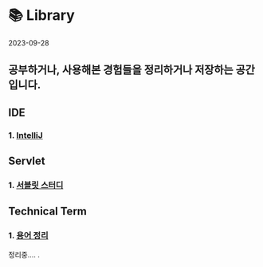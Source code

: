 # 📚 Library

2023-09-28

## 공부하거나, 사용해본 경험들을 정리하거나 저장하는 공간입니다.

## IDE

### 1. [IntelliJ](https://github.com/hiio420official/library/blob/main/IDE/IntelliJ/README.md)

## Servlet

### 1. [서블릿 스터디](https://github.com/hiio420official/library/blob/main/Servlet/README.md)

## Technical Term

### 1. [용어 정리](https://github.com/hiio420official/library/blob/main/TechnicalTerm/README.md)

정리중....
.